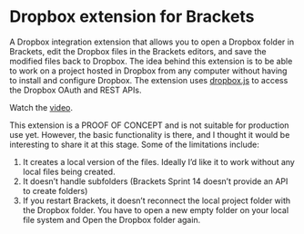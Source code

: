 # Dropbox extension for Brackets #

A Dropbox integration extension that allows you to open a Dropbox folder in Brackets, edit the Dropbox files in the
Brackets editors, and save the modified files back to Dropbox. The idea behind this extension is to be able to work on
a project hosted in Dropbox from any computer without having to install and configure Dropbox. The extension uses
[dropbox.js](https://github.com/dropbox/dropbox-js) to access the Dropbox OAuth and REST APIs.

Watch the [video](http://www.youtube.com/watch?v=WzrmGCqC_uE&feature=share&list=UUa-0FYdNAFp9Fp9dtR1ETXg).

This extension is a PROOF OF CONCEPT and is not suitable for production use yet. However, the basic functionality is there, and I thought it would be interesting to share it at this stage. Some of the limitations include:
1. It creates a local version of the files. Ideally I’d like it to work without any local files being created.
2. It doesn’t handle subfolders (Brackets Sprint 14 doesn’t provide an API to create folders)
3. If you restart Brackets, it doesn’t reconnect the local project folder with the Dropbox folder. You have to open a new empty folder on your local file system and Open the Dropbox folder again.
